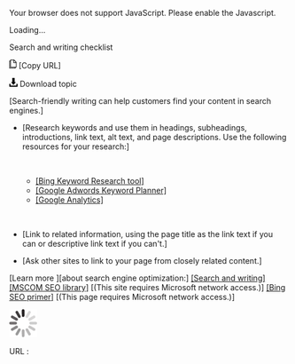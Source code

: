 Your browser does not support JavaScript. Please enable the Javascript.

Loading...

Search and writing checklist

![Copy URL](search-writing-checklist_files/Copy.png) [Copy URL]

![Download](search-writing-checklist_files/Download.png)
Download topic

[Search-friendly writing can help customers find your content in search engines.]

-   [Research keywords and use them in headings, subheadings, introductions, link text, alt text, and page descriptions. Use the following resources for your research:]

    &nbsp;
    -   [[Bing Keyword Research tool]](http://www.bing.com/toolbox/keywords/)
    -   [[Google Adwords Keyword Planner]](https://adwords.google.co.uk/KeywordPlanner?sourcedoc=%7b0C43A47E-BC20-44B3-A1E7-4FDC06EAF830%7d&file=Video%20Production%20Guide.docx&action=default)
    -   [[Google Analytics]](https://analytics.google.com/analytics/web/)

    &nbsp;

-   [Link to related information, using the page title as the link text if you can or descriptive link text if you can't.]
-   [Ask other sites to link to your page from closely related content.]

[Learn more ][about search engine optimization:]
[[Search and writing]](https://worldready.cloudapp.net/Styleguide/Read?id=2700&topicid=36379)
[[MSCOM SEO library]](https://microsoft.sharepoint.com/sites/mscom/seo/Pages/default.aspx) [(This site requires Microsoft network access.)]
[[Bing SEO primer]](https://microsoft.sharepoint.com/teams/BingAPIs/SitePages/Bing%20SEO%20Primer.aspx) [(This page requires Microsoft network access.)]

![In progress](search-writing-checklist_files/activity-large.gif)

URL :


